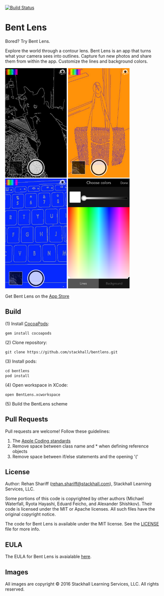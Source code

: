 [![Build Status](https://travis-ci.org/stackhall/bentlens.svg?branch=master)](https://travis-ci.org/stackhall/bentlens)

# Bent Lens
Bored? Try Bent Lens.

Explore the world through a contour lens. Bent Lens is an app that turns what your camera sees into outlines. Capture fun new photos and share them from within the app. Customize the lines and background colors.

<img src="screenshots/screenshot1.png" width="200">
<img src="screenshots/screenshot2.png" width="200">
<img src="screenshots/screenshot3.png" width="200">
<img src="screenshots/screenshot4.png" width="200">

Get Bent Lens on the [App Store](https://itunes.apple.com/us/app/bent-lens/id1090747884?mt=8)

## Build
(1) Install [CocoaPods](http://cocoapods.org):
```
gem install cocoapods
```
(2) Clone repository: 
```
git clone https://github.com/stackhall/bentlens.git
```
(3) Install pods:
```
cd bentlens
pod install
```
(4) Open workspace in XCode:
```
open BentLens.xcworkspace
```
(5) Build the BentLens scheme

## Pull Requests
Pull requests are welcome! Follow these guidelines:

1. The [Apple Coding standards](https://developer.apple.com/library/content/documentation/Cocoa/Conceptual/CodingGuidelines/CodingGuidelines.html)
2. Remove space between class name and * when defining reference objects
3. Remove space between if/else statements and the opening '('

## License
Author: Rehan Shariff (rehan.shariff@stackhall.com), Stackhall Learning Services, LLC.

Some portions of this code is copyrighted by other authors (Michael Waterfall, Ryota Hayashi, Eduard Feicho, and Alexander Shishkov). Their code is licensed under the MIT or Apache licenses. All such files have the original copyright notice.

The code for Bent Lens is available under the MIT license. See the [LICENSE](./LICENSE) file for more info.

## EULA
The EULA for Bent Lens is avaialable [here](./EULA.txt).

## Images
All images are copyright © 2016 Stackhall Learning Services, LLC. All rights reserved.
